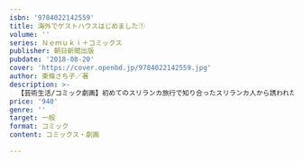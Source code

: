 ```yaml
---
isbn: '9784022142559'
title: 海外でゲストハウスはじめました①
volume: ''
series: Ｎｅｍｕｋｉ＋コミックス
publisher: 朝日新聞出版
pubdate: '2018-08-20'
cover: 'https://cover.openbd.jp/9784022142559.jpg'
author: 東條さち子／著
description: >-
  【芸術生活/コミック劇画】初めてのスリランカ旅行で知り合ったスリランカ人から誘われたゲストハウス経営の話。フツーなら怪しむところ即決断！　ノープラン、ノーガードでまった海外でゲストハウス建築、経営、そして移住計画、成功なるか……！？　全２巻で発売！！
price: '940'
genre: ''
target: 一般
format: コミック
content: コミックス・劇画

---
```

